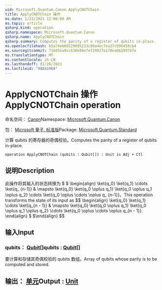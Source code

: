 ```yaml
---
uid: Microsoft.Quantum.Canon.ApplyCNOTChain
title: ApplyCNOTChain 操作
ms.date: 1/23/2021 12:00:00 AM
ms.topic: article
qsharp.kind: operation
qsharp.namespace: Microsoft.Quantum.Canon
qsharp.name: ApplyCNOTChain
qsharp.summary: Computes the parity of a register of qubits in-place.
ms.openlocfilehash: b5a74eb66529095233c89a4ec7ea37c996458cb4
ms.sourcegitcommit: 71605ea9cc630e84e7ef29027e1f0ea06299747e
ms.translationtype: MT
ms.contentlocale: zh-CN
ms.lasthandoff: 01/26/2021
ms.locfileid: "98841968"
---
```

# <a name="applycnotchain-operation"></a><span data-ttu-id="097e6-102">ApplyCNOTChain 操作</span><span class="sxs-lookup"><span data-stu-id="097e6-102">ApplyCNOTChain operation</span></span>

<span data-ttu-id="097e6-103">命名空间： [Canon](xref:Microsoft.Quantum.Canon)</span><span class="sxs-lookup"><span data-stu-id="097e6-103">Namespace: [Microsoft.Quantum.Canon](xref:Microsoft.Quantum.Canon)</span></span>

<span data-ttu-id="097e6-104">包： [Microsoft 量子. 标准版](https://nuget.org/packages/Microsoft.Quantum.Standard)</span><span class="sxs-lookup"><span data-stu-id="097e6-104">Package: [Microsoft.Quantum.Standard](https://nuget.org/packages/Microsoft.Quantum.Standard)</span></span>


<span data-ttu-id="097e6-105">计算 qubits 的寄存器的奇偶校验。</span><span class="sxs-lookup"><span data-stu-id="097e6-105">Computes the parity of a register of qubits in-place.</span></span>

```qsharp
operation ApplyCNOTChain (qubits : Qubit[]) : Unit is Adj + Ctl
```


## <a name="description"></a><span data-ttu-id="097e6-106">说明</span><span class="sxs-lookup"><span data-stu-id="097e6-106">Description</span></span>

<span data-ttu-id="097e6-107">此操作将其输入的状态转换为 $ $ \begin{align} \ket{q_0} \ket{q_1} \cdots \ket{q_ {n-1}} & \mapsto \ket{q_0} \ket{q_0 \oplus q_1} \ket{q_0 \oplus q_1 \oplus q_2} \cdots \ket{q_0 \oplus \cdots \oplus q_ {n-1}}。</span><span class="sxs-lookup"><span data-stu-id="097e6-107">This operation transforms the state of its input as $$ \begin{align} \ket{q_0} \ket{q_1} \cdots \ket{q_{n - 1}} & \mapsto \ket{q_0} \ket{q_0 \oplus q_1} \ket{q_0 \oplus q_1 \oplus q_2} \cdots \ket{q_0 \oplus \cdots \oplus q_{n - 1}}.</span></span>
<span data-ttu-id="097e6-108">\end{align} $ $</span><span class="sxs-lookup"><span data-stu-id="097e6-108">\end{align} $$</span></span>

## <a name="input"></a><span data-ttu-id="097e6-109">输入</span><span class="sxs-lookup"><span data-stu-id="097e6-109">Input</span></span>

### <a name="qubits--qubit"></a><span data-ttu-id="097e6-110">qubits： [Qubit](xref:microsoft.quantum.lang-ref.qubit)[]</span><span class="sxs-lookup"><span data-stu-id="097e6-110">qubits : [Qubit](xref:microsoft.quantum.lang-ref.qubit)[]</span></span>

<span data-ttu-id="097e6-111">要计算和存储其奇偶校验的 qubits 数组。</span><span class="sxs-lookup"><span data-stu-id="097e6-111">Array of qubits whose parity is to be computed and stored.</span></span>



## <a name="output--unit"></a><span data-ttu-id="097e6-112">输出： [单元](xref:microsoft.quantum.lang-ref.unit)</span><span class="sxs-lookup"><span data-stu-id="097e6-112">Output : [Unit](xref:microsoft.quantum.lang-ref.unit)</span></span>

